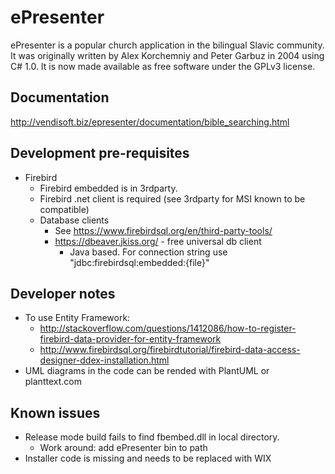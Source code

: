 # ePresenter
ePresenter is a popular church application in the bilingual Slavic community. It was originally written by Alex Korchemniy and Peter Garbuz in 2004 using C# 1.0. It is now made available as free software under the GPLv3 license.

## Documentation
http://vendisoft.biz/epresenter/documentation/bible_searching.html

## Development pre-requisites 
 - Firebird
     - Firebird embedded is in 3rdparty.
     - Firebird .net client is required (see 3rdparty for MSI known to be compatible)
     - Database clients
        - See https://www.firebirdsql.org/en/third-party-tools/
        - https://dbeaver.jkiss.org/ - free universal db client
            - Java based. For connection string use "jdbc:firebirdsql:embedded:{file}"

## Developer notes
 - To use Entity Framework: 
     - http://stackoverflow.com/questions/1412086/how-to-register-firebird-data-provider-for-entity-framework
     - http://www.firebirdsql.org/firebirdtutorial/firebird-data-access-designer-ddex-installation.html
 - UML diagrams in the code can be rended with PlantUML or planttext.com

## Known issues
 - Release mode build fails to find fbembed.dll in local directory.
     - Work around: add ePresenter bin to path
 - Installer code is missing and needs to be replaced with WIX
